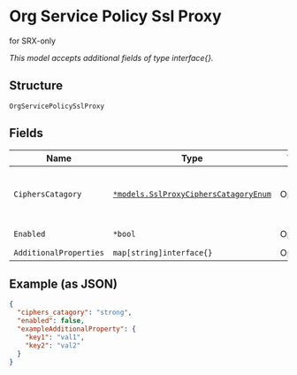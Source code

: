 
# Org Service Policy Ssl Proxy

for SRX-only

*This model accepts additional fields of type interface{}.*

## Structure

`OrgServicePolicySslProxy`

## Fields

| Name | Type | Tags | Description |
|  --- | --- | --- | --- |
| `CiphersCatagory` | [`*models.SslProxyCiphersCatagoryEnum`](../../doc/models/ssl-proxy-ciphers-catagory-enum.md) | Optional | enum: `medium`, `strong`, `weak`<br>**Default**: `"strong"` |
| `Enabled` | `*bool` | Optional | **Default**: `false` |
| `AdditionalProperties` | `map[string]interface{}` | Optional | - |

## Example (as JSON)

```json
{
  "ciphers_catagory": "strong",
  "enabled": false,
  "exampleAdditionalProperty": {
    "key1": "val1",
    "key2": "val2"
  }
}
```


